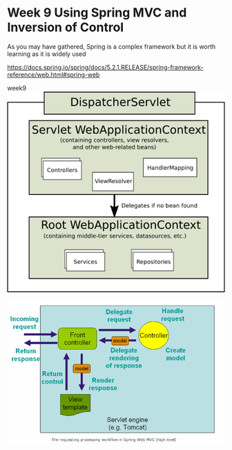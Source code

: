 # Week 9 Using Spring MVC and Inversion of Control



As you may have gathered, Spring is a complex framework but it is worth learning as it is widely used

https://docs.spring.io/spring/docs/5.2.1.RELEASE/spring-framework-reference/web.html#spring-web

week9
![alt text](../week9/images/mvc-context-hierarchy.png "Figure mvc-context-hierarchy.png" )





![alt text](../week9/images/SpringMVC_Architecture.png "Figure SpringMVC_Architecture.png" )
